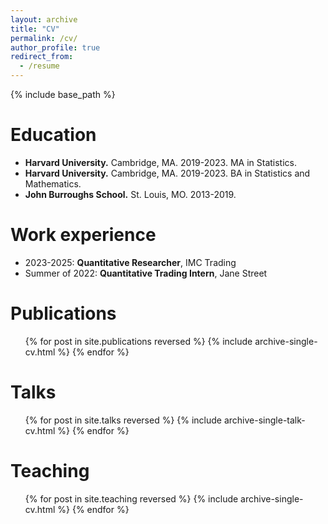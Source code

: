 ```yaml
---
layout: archive
title: "CV"
permalink: /cv/
author_profile: true
redirect_from:
  - /resume
---
```


{% include base_path %}

Education
======
* **Harvard University.** Cambridge, MA. 2019-2023. MA in Statistics.
* **Harvard University.** Cambridge, MA. 2019-2023. BA in Statistics and Mathematics.
* **John Burroughs School.** St. Louis, MO. 2013-2019.

Work experience
======
* 2023-2025: **Quantitative Researcher**, IMC Trading
* Summer of 2022: **Quantitative Trading Intern**, Jane Street


Publications
======
  <ul>{% for post in site.publications reversed %}
    {% include archive-single-cv.html %}
  {% endfor %}</ul>
  
Talks
======
  <ul>{% for post in site.talks reversed %}
    {% include archive-single-talk-cv.html  %}
  {% endfor %}</ul>
  
Teaching
======
  <ul>{% for post in site.teaching reversed %}
    {% include archive-single-cv.html %}
  {% endfor %}</ul>
  

